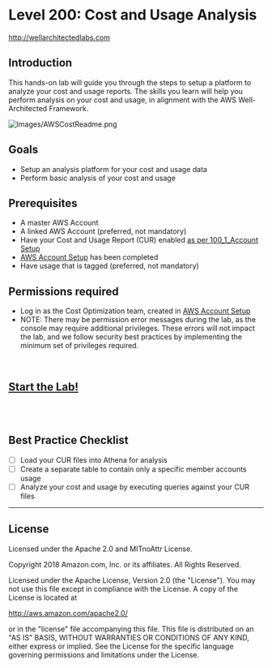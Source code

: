 # Level 200: Cost and Usage Analysis
http://wellarchitectedlabs.com 

## Introduction
 This hands-on lab will guide you through the steps to setup a platform to analyze your cost and usage reports. The skills you learn will help you perform analysis on your cost and usage, in alignment with the AWS Well-Architected Framework.

![Images/AWSCostReadme.png](Images/AWSCostReadme.png)

## Goals
- Setup an analysis platform for your cost and usage data
- Perform basic analysis of your cost and usage


## Prerequisites
- A master AWS Account
- A linked AWS Account (preferred, not mandatory)
- Have your Cost and Usage Report (CUR) enabled [as per 100_1_Account Setup](../100_1_AWS_Account_Setup/README.md)
- [AWS Account Setup](../100_1_AWS_Account_Setup/README.md) has been completed
- Have usage that is tagged (preferred, not mandatory)


## Permissions required
- Log in as the Cost Optimization team, created in [AWS Account Setup](../100_1_AWS_Account_Setup/README.md)
- NOTE: There may be permission error messages during the lab, as the console may require additional privileges. These errors will not impact the lab, and we follow security best practices by implementing the minimum set of privileges required.


<BR>

## [Start the Lab!](Lab_Guide.md)

<BR>
<BR> 

## Best Practice Checklist 
- [ ] Load your CUR files into Athena for analysis
- [ ] Create a separate table to contain only a specific member accounts usage
- [ ] Analyze your cost and usage by executing queries against your CUR files

*** 

## License
Licensed under the Apache 2.0 and MITnoAttr License.

Copyright 2018 Amazon.com, Inc. or its affiliates. All Rights Reserved.

Licensed under the Apache License, Version 2.0 (the "License"). You may not use this file except in compliance with the License. A copy of the License is located at

http://aws.amazon.com/apache2.0/

or in the "license" file accompanying this file. This file is distributed on an "AS IS" BASIS, WITHOUT WARRANTIES OR CONDITIONS OF ANY KIND, either express or implied. See the License for the specific language governing permissions and limitations under the License.
